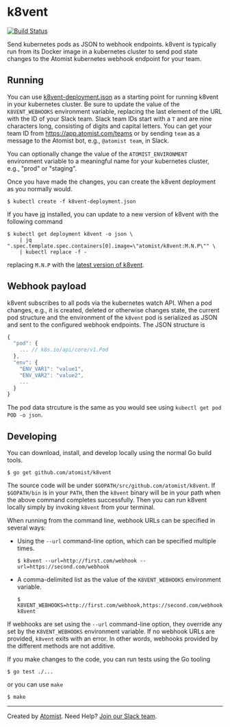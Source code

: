 # k8vent

[![Build Status](https://travis-ci.org/atomist/k8vent.svg?branch=master)](https://travis-ci.org/atomist/k8vent)

Send kubernetes pods as JSON to webhook endpoints.  k8vent is
typically run from its Docker image in a kubernetes cluster to send
pod state changes to the Atomist kubernetes webhook endpoint for your
team.

## Running

You can use [k8vent-deployment.json][k8vent-deployment] as a starting
point for running k8vent in your kubernetes cluster.  Be sure to
update the value of the `K8VENT_WEBHOOKS` environment variable,
replacing the last element of the URL with the ID of your Slack team.
Slack team IDs start with a `T` and are nine characters long,
consisting of digits and capital letters.  You can get your team ID
from https://app.atomist.com/teams or by sending `team` as a message
to the Atomist bot, e.g., `@atomist team`, in Slack.

You can optionally change the value of the
`ATOMIST_ENVIRONMENT` environment variable to a meaningful name for
your kubernetes cluster, e.g., "prod" or "staging".

Once you have made the changes, you can create the k8vent deployment
as you normally would.

    $ kubectl create -f k8vent-deployment.json

If you have [jq][] installed, you can update to a new version of
k8vent with the following command

    $ kubectl get deployment k8vent -o json \
        | jq ".spec.template.spec.containers[0].image=\"atomist/k8vent:M.N.P\"" \
        | kubectl replace -f -

replacing `M.N.P` with the [latest version of k8vent][latest].

[k8vent-deployment]: k8vent-deployment.json (k8vent Kubernetes Deployment Spec)
[jq]: https://stedolan.github.io/jq/ (jq)
[latest]: https://github.com/atomist/k8vent/releases/latest (k8vent Current Release)

## Webhook payload

k8vent subscribes to all pods via the kubernetes watch API.  When a
pod changes, e.g., it is created, deleted or otherwise changes state,
the current pod structure and the environment of the `k8vent` pod is
serialized as JSON and sent to the configured webhook endpoints.  The
JSON structure is

```javascript
{
  "pod": {
    ... // k8s.io/api/core/v1.Pod
  },
  "env": {
    "ENV_VAR1": "value1",
    "ENV_VAR2": "value2",
    ...
  }
}
```

The pod data strcuture is the same as you would see using `kubectl get
pod POD -o json`.

## Developing

You can download, install, and develop locally using the normal Go
build tools.

    $ go get github.com/atomist/k8vent

The source code will be under `$GOPATH/src/github.com/atomist/k8vent`.
If `$GOPATH/bin` is in your `PATH`, then the `k8vent` binary will be
in your path when the above command completes successfully.  Then you
can run k8vent locally simply by invoking `k8vent` from your terminal.

When running from the command line, webhook URLs can be specified in
several ways:

-   Using the `--url` command-line option, which can be specified
    multiple times.

        $ k8vent --url=http://first.com/webhook --url=https://second.com/webhook

-   A comma-delimited list as the value of the `K8VENT_WEBHOOKS`
    environment variable.

        $ K8VENT_WEBHOOKS=http://first.com/webhook,https://second.com/webhook k8vent

If webhooks are set using the `--url` command-line option, they
override any set by the `K8VENT_WEBHOOKS` environment variable.  If no
webhook URLs are provided, `k8vent` exits with an error.  In other
words, webhooks provided by the different methods are not additive.

If you make changes to the code, you can run tests using the Go
tooling

    $ go test ./...

or you can use `make`

    $ make

---

Created by [Atomist][atomist].
Need Help?  [Join our Slack team][slack].

[atomist]: https://www.atomist.com/
[slack]: https://join.atomist.com/
